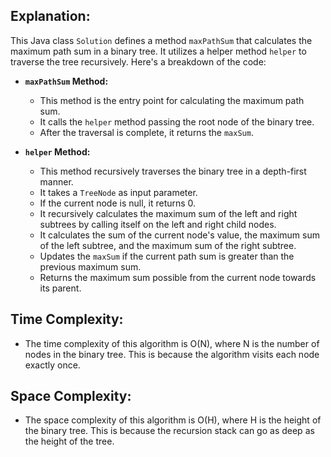 ## Explanation:

This Java class `Solution` defines a method `maxPathSum` that calculates the maximum path sum in a binary tree. It utilizes a helper method `helper` to traverse the tree recursively. Here's a breakdown of the code:

- **`maxPathSum` Method:**
  - This method is the entry point for calculating the maximum path sum.
  - It calls the `helper` method passing the root node of the binary tree.
  - After the traversal is complete, it returns the `maxSum`.

- **`helper` Method:**
  - This method recursively traverses the binary tree in a depth-first manner.
  - It takes a `TreeNode` as input parameter.
  - If the current node is null, it returns 0.
  - It recursively calculates the maximum sum of the left and right subtrees by calling itself on the left and right child nodes.
  - It calculates the sum of the current node's value, the maximum sum of the left subtree, and the maximum sum of the right subtree.
  - Updates the `maxSum` if the current path sum is greater than the previous maximum sum.
  - Returns the maximum sum possible from the current node towards its parent.

## Time Complexity:
- The time complexity of this algorithm is O(N), where N is the number of nodes in the binary tree. This is because the algorithm visits each node exactly once.

## Space Complexity:
- The space complexity of this algorithm is O(H), where H is the height of the binary tree. This is because the recursion stack can go as deep as the height of the tree.

